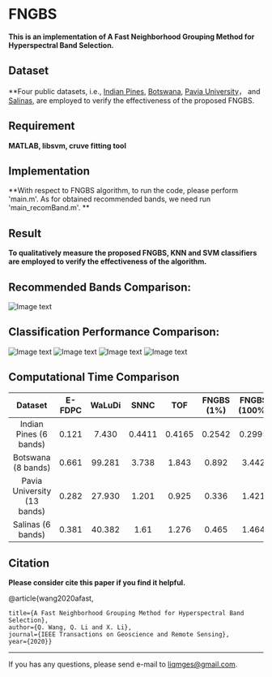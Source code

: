 FNGBS
======
**This is an implementation of  A Fast Neighborhood Grouping Method for Hyperspectral Band Selection.**
  
Dataset
------
**Four public datasets, i.e., [Indian Pines](http://www.ehu.eus/ccwintco/index.php?title=Hyperspectral_Remote_Sensing_Scenes "Indian Pines"), [Botswana](http://www.ehu.eus/ccwintco/index.php?title=Hyperspectral_Remote_Sensing_Scenes "Botswana"), [Pavia University](http://www.ehu.eus/ccwintco/index.php?title=Hyperspectral_Remote_Sensing_Scenes "Pavia University")， and [Salinas](http://www.ehu.eus/ccwintco/index.php?title=Hyperspectral_Remote_Sensing_Scenes "Salinas"), are employed to verify the effectiveness of the  proposed FNGBS.

Requirement
---------
**MATLAB, libsvm, cruve fitting tool**

Implementation
--------
**With respect to FNGBS algorithm, to run the code, please perform 'main.m'. As for obtained recommended bands, we need run 'main_recomBand.m'. **

Result
--------
**To qualitatively measure the proposed FNGBS, KNN and SVM classifiers are employed to verify the effectiveness of the algorithm.**

Recommended Bands Comparison:
---------
![Image text](https://raw.githubusercontent.com/qianngli/Images/master/recom.png)


Classification Performance Comparison:
----------
![Image text](https://raw.githubusercontent.com/qianngli/Images/master/indian_pines.png)
![Image text](https://raw.githubusercontent.com/qianngli/Images/master/Bot.png)
![Image text](https://raw.githubusercontent.com/qianngli/Images/master/PU.png)
![Image text](https://raw.githubusercontent.com/qianngli/Images/master/Salinas.png)

Computational Time Comparison
-------
| Dataset  |  E-FDPC |  WaLuDi |  SNNC | TOF | FNGBS (1%)| FNGBS (100%) |
| :------------: | :------------: | :------------: | :------------: | :------------: | :------------: | :------------: | 
|  Indian Pines (6 bands) | 0.121 | 7.430 | 0.4411 | 0.4165 | 0.2542 | 0.2995 | 
|  Botswana (8 bands)|   0.661 | 99.281 | 3.738 | 1.843 | 0.892 | 3.442 |   
|  Pavia University (13 bands) | 0.282 | 27.930 | 1.201 | 0.925 | 0.336 | 1.421 |
|  Salinas (6 bands) | 0.381 | 40.382 | 1.61 | 1.276 | 0.465 | 1.464 |

Citation 
--------
**Please consider cite this paper if you find it helpful.**

@article{wang2020afast,

	title={A Fast Neighborhood Grouping Method for Hyperspectral Band Selection},
	author={Q. Wang, Q. Li and X. Li},
	journal={IEEE Transactions on Geoscience and Remote Sensing},
	year={2020}}
	
	
--------
If you has any questions, please send e-mail to liqmges@gmail.com.
